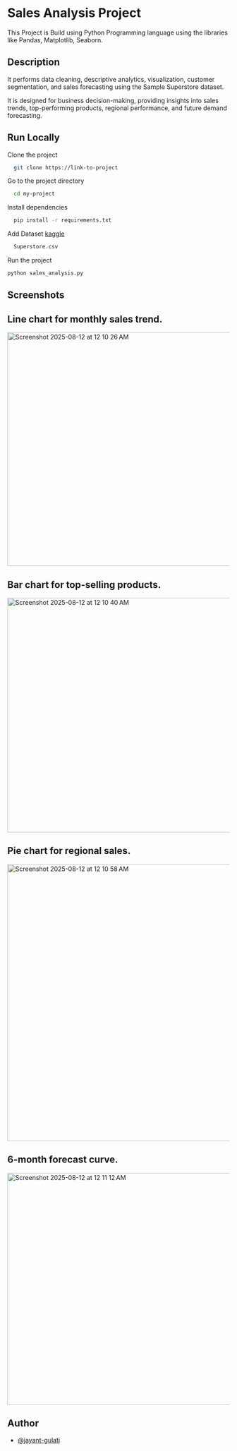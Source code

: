 
# Sales Analysis Project 

This Project is Build using Python Programming language using the libraries like Pandas, Matplotlib, Seaborn.




## Description
It performs data cleaning, descriptive analytics, visualization, customer segmentation, and sales forecasting using the Sample Superstore dataset.

It is designed for business decision-making, providing insights into sales trends, top-performing products, regional performance, and future demand forecasting.


## Run Locally

Clone the project

```bash
  git clone https://link-to-project
```

Go to the project directory

```bash
  cd my-project
```

Install dependencies

```bash
  pip install -r requirements.txt
```

Add Dataset
[kaggle](https://www.kaggle.com/datasets/vivek468/superstore-dataset-final)

```bash
  Superstore.csv
```
Run the project
``` bash
python sales_analysis.py
```


## Screenshots

## Line chart for monthly sales trend.


<img width="1001" height="530" alt="Screenshot 2025-08-12 at 12 10 26 AM" src="https://github.com/user-attachments/assets/7abdace3-2bae-4acf-ac74-959ff384bac0" />

<br>

## Bar chart for top-selling products.


<img width="1000" height="532" alt="Screenshot 2025-08-12 at 12 10 40 AM" src="https://github.com/user-attachments/assets/448109e7-a779-4073-88de-4919d8133ad0" />
<br>

## Pie chart for regional sales.


<img width="602" height="628" alt="Screenshot 2025-08-12 at 12 10 58 AM" src="https://github.com/user-attachments/assets/475c5d1c-6dcf-4977-9476-b2f2dae7fbf9" />
<br>

## 6-month forecast curve.


<img width="995" height="526" alt="Screenshot 2025-08-12 at 12 11 12 AM" src="https://github.com/user-attachments/assets/118cb6cf-085a-465a-b65d-9798f25cccae" />
<br>

## Author

- [@jayant-gulati](https://github.com/jayant-gulati)

